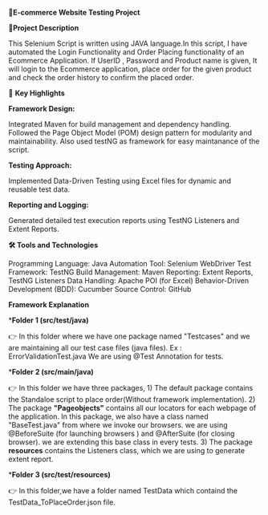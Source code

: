 🛒**E-commerce Website Testing Project**

📜**Project Description**

This Selenium Script is written using JAVA language.In this script, I have automated the Login Functionality and Order Placing functionality of an Ecommerce Application.
If UserID , Password and Product name is given, It will login to the Ecommerce application, place order for the given product and check the order history to confirm the placed order. 

🚀 **Key Highlights**

**Framework Design:**

Integrated Maven for build management and dependency handling.
Followed the Page Object Model (POM) design pattern for modularity and maintainability.
Also used testNG as framework for easy maintanance of the script.

**Testing Approach:**

Implemented Data-Driven Testing using Excel files for dynamic and reusable test data.

**Reporting and Logging:**

Generated detailed test execution reports using TestNG Listeners and Extent Reports.

**🛠️ Tools and Technologies**

Programming Language: Java
Automation Tool: Selenium WebDriver
Test Framework: TestNG
Build Management: Maven
Reporting: Extent Reports, TestNG Listeners
Data Handling: Apache POI (for Excel)
Behavior-Driven Development (BDD): Cucumber
Source Control: GitHub

**Framework Explanation**

***Folder 1 (src/test/java)**

👉 In this folder where we have one package named "Testcases" and we are maintaining all our test case files (java files). Ex : ErrorValidationTest.java We are using @Test Annotation for tests.

***Folder 2 (src/main/java)**

👉 In this folder we have three packages, 
          1) The default package contains the Standaloe script to place order(Without framework implementation).
          2) The package **"Pageobjects"** contains all our locators for each webpage of the application.
             In this package, we also have a class named "BaseTest.java" from where we invoke our browsers.
             we are using @BeforeSuite (for launching browsers ) and @AfterSuite (for closing browser).
             we are extending this base class in every tests. 
          3) The package **resources** contains the Listeners class, which we are using to generate extent report.

***Folder 3 (src/test/resources)**          

👉 In this folder,we have a folder named TestData which containd the TestData_ToPlaceOrder.json file.
